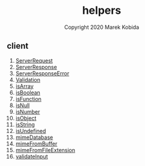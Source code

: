 <h1 align="center">helpers</h1>
<p align="center">Copyright 2020 Marek Kobida</p>

## client

1. [ServerRequest](private/ServerRequest.ts)
1. [ServerResponse](private/ServerResponse.ts)
1. [ServerResponseError](private/ServerResponseError.ts)
1. [Validation](private/types/Validation.ts)
1. [isArray](private/types/isArray.ts)
1. [isBoolean](private/types/isBoolean.ts)
1. [isFunction](private/types/isFunction.ts)
1. [isNull](private/types/isNull.ts)
1. [isNumber](private/types/isNumber.ts)
1. [isObject](private/types/isObject.ts)
1. [isString](private/types/isString.ts)
1. [isUndefined](private/types/isUndefined.ts)
1. [mimeDatabase](private/mimeDatabase.ts)
1. [mimeFromBuffer](private/mimeFromBuffer.ts)
1. [mimeFromFileExtension](private/mimeFromFileExtension.ts)
1. [validateInput](private/types/validateInput.ts)
